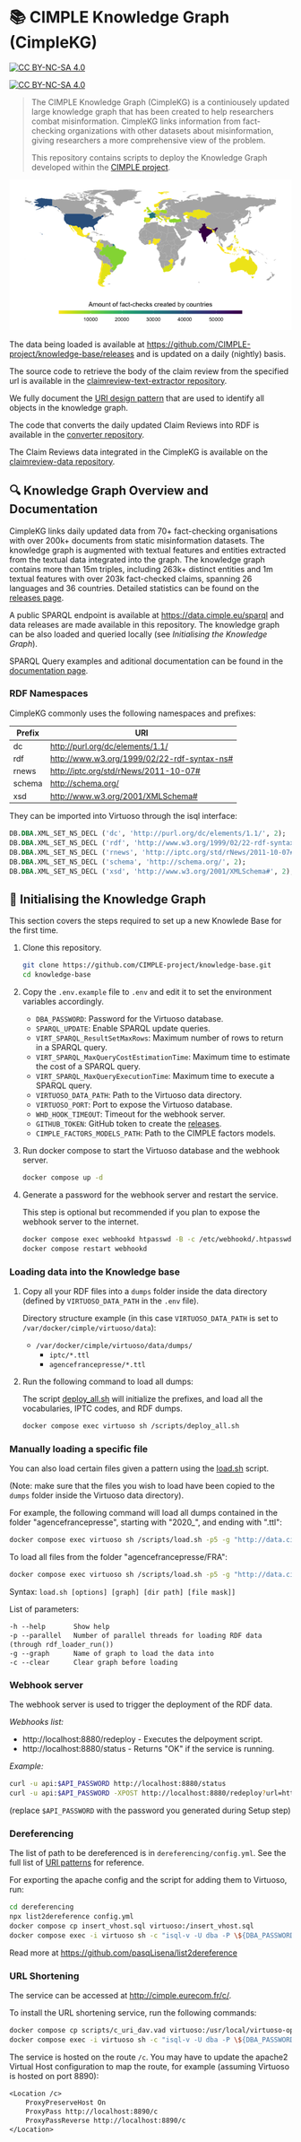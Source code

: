 # 📚 CIMPLE Knowledge Graph (CimpleKG)

[![CC BY-NC-SA 4.0][cc-by-nc-sa-shield]][cc-by-nc-sa]

[![CC BY-NC-SA 4.0][cc-by-nc-sa-image]][cc-by-nc-sa]

[cc-by-nc-sa]: http://creativecommons.org/licenses/by-nc-sa/4.0/
[cc-by-nc-sa-image]: https://licensebuttons.net/l/by-nc-sa/4.0/88x31.png
[cc-by-nc-sa-shield]: https://img.shields.io/badge/License-CC%20BY--NC--SA%204.0-lightgrey.svg

> The CIMPLE Knowledge Graph (CimpleKG) is a continiousely updated large knowledge graph that has been created to help researchers combat misinformation. CimpleKG links information from fact-checking organizations with other datasets about misinformation, giving researchers a more comprehensive view of the problem.
>
> This repository contains scripts to deploy the Knowledge Graph developed within the [CIMPLE project](https://www.chistera.eu/projects/cimple).

![Claim reviews per countries (11/04/2024 data)](./CimpleKG_claimreviews_2024_04_11.png)

The data being loaded is available at https://github.com/CIMPLE-project/knowledge-base/releases and is updated on a daily (nightly) basis.

The source code to retrieve the body of the claim review from the specified url is available in the [claimreview-text-extractor repository](https://github.com/CIMPLE-project/claimreview-text-extractor).

We fully document the [URI design pattern](https://github.com/CIMPLE-project/converter/blob/main/URI-patterns.md) that are used to identify all objects in the knowledge graph.

The code that converts the daily updated Claim Reviews into RDF is available in the [converter repository](https://github.com/CIMPLE-project/converter).

The Claim Reviews data integrated in the CimpleKG is available on the [claimreview-data repository](https://github.com/MartinoMensio/claimreview-data).

## 🔍 Knowledge Graph Overview and Documentation

CimpleKG links daily updated data from 70+ fact-checking organisations with over 200k+ documents from static misinformation datasets. The knowledge graph is augmented with textual features and entities extracted from the textual data integrated into the graph. The knowledge graph contains more than 15m triples, including 263k+ distinct entities and 1m textual features with over 203k fact-checked claims, spanning 26 languages and 36 countries. Detailed statistics can be found on the [releases page](https://github.com/CIMPLE-project/knowledge-base/releases).

A public SPARQL endpoint is available at https://data.cimple.eu/sparql and data releases are made available in this repository. The knowledge graph can be also loaded and queried locally (see _Initialising the Knowledge Graph_).

SPARQL Query examples and aditional documentation can be found in the [documentation page](./Documentation.md).

### RDF Namespaces

CimpleKG commonly uses the following namespaces and prefixes:

| Prefix | URI                                           |
| ------ | --------------------------------------------- |
| dc     | <http://purl.org/dc/elements/1.1/>            |
| rdf    | <http://www.w3.org/1999/02/22-rdf-syntax-ns#> |
| rnews  | <http://iptc.org/std/rNews/2011-10-07#>       |
| schema | <http://schema.org/>                          |
| xsd    | <http://www.w3.org/2001/XMLSchema#>           |

They can be imported into Virtuoso through the isql interface:

```sql
DB.DBA.XML_SET_NS_DECL ('dc', 'http://purl.org/dc/elements/1.1/', 2);
DB.DBA.XML_SET_NS_DECL ('rdf', 'http://www.w3.org/1999/02/22-rdf-syntax-ns#', 2);
DB.DBA.XML_SET_NS_DECL ('rnews', 'http://iptc.org/std/rNews/2011-10-07#', 2);
DB.DBA.XML_SET_NS_DECL ('schema', 'http://schema.org/', 2);
DB.DBA.XML_SET_NS_DECL ('xsd', 'http://www.w3.org/2001/XMLSchema#', 2);
```

## 🚧 Initialising the Knowledge Graph

This section covers the steps required to set up a new Knowlede Base for the first time.

1. Clone this repository.

   ```bash
   git clone https://github.com/CIMPLE-project/knowledge-base.git
   cd knowledge-base
   ```

1. Copy the `.env.example` file to `.env` and edit it to set the environment variables accordingly.

   - `DBA_PASSWORD`: Password for the Virtuoso database.
   - `SPARQL_UPDATE`: Enable SPARQL update queries.
   - `VIRT_SPARQL_ResultSetMaxRows`: Maximum number of rows to return in a SPARQL query.
   - `VIRT_SPARQL_MaxQueryCostEstimationTime`: Maximum time to estimate the cost of a SPARQL query.
   - `VIRT_SPARQL_MaxQueryExecutionTime`: Maximum time to execute a SPARQL query.
   - `VIRTUOSO_DATA_PATH`: Path to the Virtuoso data directory.
   - `VIRTUOSO_PORT`: Port to expose the Virtuoso database.
   - `WHD_HOOK_TIMEOUT`: Timeout for the webhook server.
   - `GITHUB_TOKEN`: GitHub token to create the [releases](https://github.com/CIMPLE-project/knowledge-base/releases).
   - `CIMPLE_FACTORS_MODELS_PATH`: Path to the CIMPLE factors models.

1. Run docker compose to start the Virtuoso database and the webhook server.

   ```bash
   docker compose up -d
   ```

1. Generate a password for the webhook server and restart the service.

   This step is optional but recommended if you plan to expose the webhook server to the internet.

   ```bash
   docker compose exec webhookd htpasswd -B -c /etc/webhookd/.htpasswd api
   docker compose restart webhookd
   ```

### Loading data into the Knowledge base

1. Copy all your RDF files into a `dumps` folder inside the data directory (defined by `VIRTUOSO_DATA_PATH` in the `.env` file).

   Directory structure example (in this case `VIRTUOSO_DATA_PATH` is set to `/var/docker/cimple/virtuoso/data`):

   - `/var/docker/cimple/virtuoso/data/dumps/`
     - `iptc/*.ttl`
     - `agencefrancepresse/*.ttl`

1. Run the following command to load all dumps:

   The script [deploy_all.sh](scripts/deploy_all.sh) will initialize the prefixes, and load all the vocabularies, IPTC codes, and RDF dumps.

   ```bash
   docker compose exec virtuoso sh /scripts/deploy_all.sh
   ```

### Manually loading a specific file

You can also load certain files given a pattern using the [load.sh](scripts/load.sh) script.

(Note: make sure that the files you wish to load have been copied to the `dumps` folder inside the Virtuoso data directory).

For example, the following command will load all dumps contained in the folder "agencefrancepresse", starting with "2020\_", and ending with ".ttl":

```bash
docker compose exec virtuoso sh /scripts/load.sh -p5 -g "http://data.cimple.eu/agencefrancepresse/news" "agencefrancepresse" "2020_*.ttl"
```

To load all files from the folder "agencefrancepresse/FRA":

```bash
docker compose exec virtuoso sh /scripts/load.sh -p5 -g "http://data.cimple.eu/agencefrancepresse/news" "agencefrancepresse/FRA" "*.*"
```

Syntax: `load.sh [options] [graph] [dir path] [file mask]]`

List of parameters:

```
-h --help       Show help
-p --parallel   Number of parallel threads for loading RDF data (through rdf_loader_run())
-g --graph      Name of graph to load the data into
-c --clear      Clear graph before loading
```

### Webhook server

The webhook server is used to trigger the deployment of the RDF data.

_Webhooks list:_

- http://localhost:8880/redeploy - Executes the delpoyment script.
- http://localhost:8880/status - Returns "OK" if the service is running.

_Example:_

```bash
curl -u api:$API_PASSWORD http://localhost:8880/status
curl -u api:$API_PASSWORD -XPOST http://localhost:8880/redeploy?url=https%3A%2F%2Fgithub.com%2FMartinoMensio%2Fclaimreview-data%2Freleases%2Ftag%2F2023_08_22
```

(replace `$API_PASSWORD` with the password you generated during Setup step)

### Dereferencing

The list of path to be dereferenced is in `dereferencing/config.yml`. See the full list of [URI patterns](URI.patterns.md) for reference.

For exporting the apache config and the script for adding them to Virtuoso, run:

```bash
cd dereferencing
npx list2dereference config.yml
docker compose cp insert_vhost.sql virtuoso:/insert_vhost.sql
docker compose exec -i virtuoso sh -c "isql-v -U dba -P \${DBA_PASSWORD} < /insert_vhost.sql"
```

Read more at https://github.com/pasqLisena/list2dereference

### URL Shortening

The service can be accessed at http://cimple.eurecom.fr/c/.

To install the URL shortening service, run the following commands:

```bash
docker compose cp scripts/c_uri_dav.vad virtuoso:/usr/local/virtuoso-opensource/share/virtuoso/vad/c_uri_dav.vad
docker compose exec -i virtuoso sh -c "isql-v -U dba -P \${DBA_PASSWORD} exec=\"DB.DBA.VAD_INSTALL('/usr/local/virtuoso-opensource/share/virtuoso/vad/c_uri_dav.vad');\""
```

The service is hosted on the route `/c`. You may have to update the apache2 Virtual Host configuration to map the route, for example (assuming Virtuoso is hosted on port 8890):

```apacheconf
<Location /c>
    ProxyPreserveHost On
    ProxyPass http://localhost:8890/c
    ProxyPassReverse http://localhost:8890/c
</Location>
```
